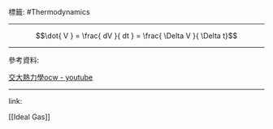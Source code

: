 標籤: #Thermodynamics 

---

$$\dot{ V } = \frac{ dV }{ dt } = \frac{ \Delta V }{ \Delta t}$$

---

參考資料:

[交大熱力學ocw - youtube](https://youtube.com/playlist?list=PLj6E8qlqmkFt83RMhWiOggy669xF9Z3aA)

---

link:

[[Ideal Gas]]